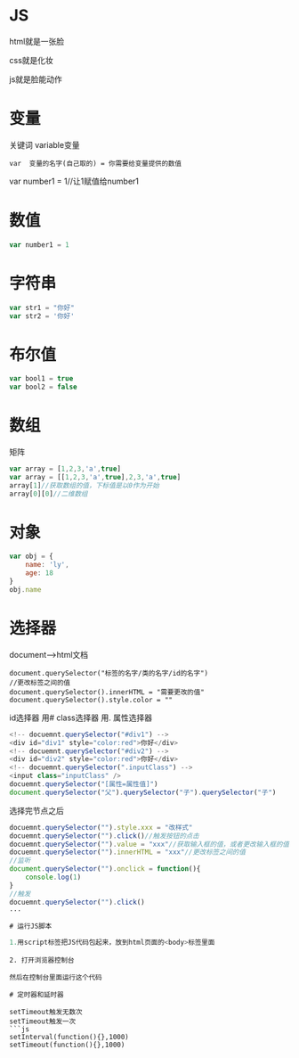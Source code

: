 # JS

html就是一张脸

css就是化妆

js就是脸能动作

# 变量

关键词  variable变量
```
var  变量的名字(自己取的) = 你需要给变量提供的数值 
```
var number1 = 1//让1赋值给number1

# 数值

```js
var number1 = 1
```

# 字符串

```js
var str1 = "你好"
var str2 = '你好'
```

# 布尔值

```js
var bool1 = true
var bool2 = false
```

# 数组

矩阵
```js
var array = [1,2,3,'a',true]
var array = [[1,2,3,'a',true],2,3,'a',true]
array[1]//获取数组的值，下标值是以0作为开始
array[0][0]//二维数组
```


# 对象

```js
var obj = {
    name: 'ly',
    age: 18
}
obj.name
```

# 选择器

document-->html文档
```
document.querySelector("标签的名字/类的名字/id的名字")
//更改标签之间的值
document.querySelector().innerHTML = "需要更改的值"
document.querySelector().style.color = ""
```
id选择器 用#
class选择器 用.
属性选择器

```js
<!-- docuemnt.querySelector("#div1") -->
<div id="div1" style="color:red">你好</div>
<!-- docuemnt.querySelector("#div2") -->
<div id="div2" style="color:red">你好</div>
<!-- docuemnt.querySelector(".inputClass") -->
<input class="inputClass" />
docuemnt.querySelector("[属性=属性值]")
document.querySelector("父").querySelector("子").querySelector("子")
```

选择完节点之后
```js
docuemnt.querySelector("").style.xxx = "改样式"
docuemnt.querySelector("").click()//触发按钮的点击
docuemnt.querySelector("").value = "xxx"//获取输入框的值，或者更改输入框的值
docuemnt.querySelector("").innerHTML = "xxx"//更改标签之间的值
//监听
document.querySelector("").onclick = function(){
	console.log(1)
}
//触发
docuemnt.querySelector("").click()
···

# 运行JS脚本

1.用script标签把JS代码包起来，放到html页面的<body>标签里面
```
<script>
	var a = 1;
	var b = 2;
	var c = 3;
</script>
```
2. 打开浏览器控制台

然后在控制台里面运行这个代码

# 定时器和延时器

setTimeout触发无数次
setTimeout触发一次
```js
setInterval(function(){},1000)
setTimeout(function(){},1000)
```